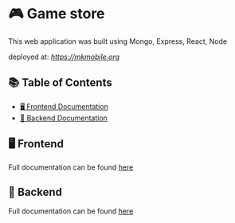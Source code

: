 # 🎮 Game store
This web application was built using Mongo, Express, React, Node 

deployed at: *https://mkmobile.org*

## 📚 Table of Contents
- [🖥️ Frontend Documentation](client/README.md) 
- [🔧 Backend Documentation](backend/README.md)

## 🖥️ Frontend
Full documentation can be found [here](client/README.md)

## 🔧 Backend
Full documentation can be found [here](backend/README.md)